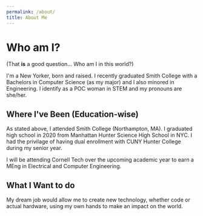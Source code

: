 ```yaml
---
permalink: /about/
title: About Me
---
```


# Who am I?

(That **is** a good question... Who am I in this world?)

I'm a New Yorker, born and raised. I recently graduated Smith College with a Bachelors in Computer Science (as my major) and I also minored in Engineering. I identify as a POC woman in STEM and my pronouns are she/her.

## Where I've Been (Education-wise)

As stated above, I attended Smith College (Northampton, MA). I graduated high school in 2020 from Manhattan Hunter Science High School in NYC. I had the privilage of having dual enrollment with CUNY Hunter College during my senior year.

I will be attending Cornell Tech over the upcoming academic year to earn a MEng in Electrical and Computer Engineering.

## What I Want to do

My dream job would allow me to create new technology, whether code or actual hardware, using my own hands to make an impact on the world.
